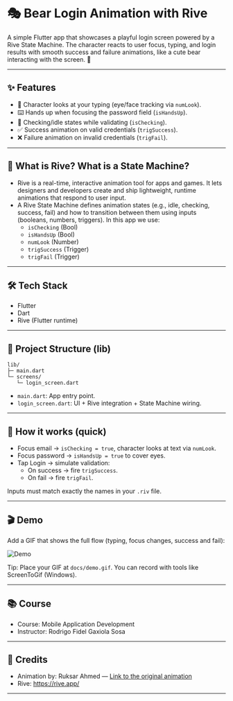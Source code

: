 # 🎭 Bear Login Animation with Rive

A simple Flutter app that showcases a playful login screen powered by a Rive State Machine. The character reacts to user focus, typing, and login results with smooth success and failure animations, like a cute bear interacting with the screen. 🚀

---

## ✨ Features
- 👀 Character looks at your typing (eye/face tracking via `numLook`).
- ⌨️ Hands up when focusing the password field (`isHandsUp`).
- 🔎 Checking/idle states while validating (`isChecking`).
- ✅ Success animation on valid credentials (`trigSuccess`).
- ❌ Failure animation on invalid credentials (`trigFail`).

---

## 🧩 What is Rive? What is a State Machine?
- Rive is a real-time, interactive animation tool for apps and games. It lets designers and developers create and ship lightweight, runtime animations that respond to user input.
- A Rive State Machine defines animation states (e.g., idle, checking, success, fail) and how to transition between them using inputs (booleans, numbers, triggers). In this app we use:
  - `isChecking` (Bool)
  - `isHandsUp` (Bool)
  - `numLook` (Number)
  - `trigSuccess` (Trigger)
  - `trigFail` (Trigger)

---

## 🛠️ Tech Stack
- Flutter
- Dart
- Rive (Flutter runtime)

---

## 📁 Project Structure (lib)
```
lib/
├─ main.dart
└─ screens/
   └─ login_screen.dart
```

- `main.dart`: App entry point.
- `login_screen.dart`: UI + Rive integration + State Machine wiring.

---

## 🧠 How it works (quick)
- Focus email → `isChecking = true`, character looks at text via `numLook`.
- Focus password → `isHandsUp = true` to cover eyes.
- Tap Login → simulate validation:
  - On success → fire `trigSuccess`.
  - On fail → fire `trigFail`.

Inputs must match exactly the names in your `.riv` file.

---

## 🎬 Demo
Add a GIF that shows the full flow (typing, focus changes, success and fail):

![Demo](assets/BearExample.gif)

Tip: Place your GIF at `docs/demo.gif`. You can record with tools like ScreenToGif (Windows).

---

## 📚 Course
- Course: Mobile Application Development
- Instructor: Rodrigo Fidel Gaxiola Sosa

---

## 🙌 Credits
- Animation by: Ruksar Ahmed — [Link to the original animation](https://rive.app/marketplace/3645-7621-remix-of-login-machine/)
- Rive: https://rive.app/

---
